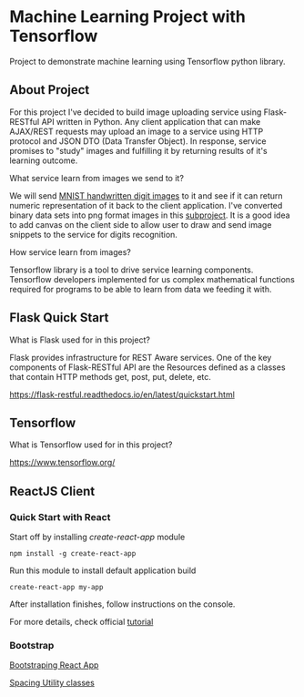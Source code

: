 # Machine Learning Project with Tensorflow
Project to demonstrate machine learning using Tensorflow python library.

## About Project 

For this project I've decided to build image uploading service using Flask-RESTful API written in Python. Any client application that can make AJAX/REST requests may upload an image to a service using HTTP protocol and JSON DTO (Data Transfer Object). In response, service promises to "study" images and fulfilling it by returning results of it's learning outcome. 

What service learn from images we send to it?

We will send [MNIST handwritten digit images](http://yann.lecun.com/exdb/mnist/) to it and see if it can return numeric representation of it back to the client application. 
I've converted binary data sets into png format images in this [subproject](https://github.com/eduards-v/MNIST-data-sets-problems). 
It is a good idea to add canvas on the client side to allow user to draw and send image snippets to the service for digits recognition. 

How service learn from images? 

Tensorflow library is a tool to drive service learning components. Tensorflow developers implemented for us complex mathematical functions required for programs to be able to learn from data we feeding it with.



## Flask Quick Start

What is Flask used for in this project?

Flask provides infrastructure for REST Aware services. 
One of the key components of Flask-RESTful API are the Resources
defined as a classes that contain HTTP methods get, post, put, delete, etc.


https://flask-restful.readthedocs.io/en/latest/quickstart.html

## Tensorflow 

What is Tensorflow used for in this project?

https://www.tensorflow.org/


## ReactJS Client

### Quick Start with React

Start off by installing *create-react-app* module 

`npm install -g create-react-app`

Run this module to install default application build

`create-react-app my-app`

After installation finishes, follow instructions on the console.

For more details, check official [tutorial](https://reactjs.org/tutorial/tutorial.html)

### Bootstrap

[Bootstraping React App](https://react-bootstrap.github.io/getting-started.html)

[Spacing Utility classes](https://v4-alpha.getbootstrap.com/utilities/spacing/)